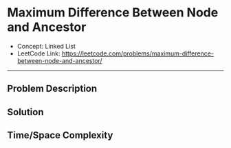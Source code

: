 # Maximum Difference Between Node and Ancestor

- Concept: Linked List
- LeetCode Link: https://leetcode.com/problems/maximum-difference-between-node-and-ancestor/

---

## Problem Description

## Solution

## Time/Space Complexity

